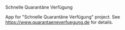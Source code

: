 Schnelle Quarantäne Verfügung

App for "Schnelle Quarantäne Verfügung" project.
See https://www.quarantaeneverfuegung.de for details.
